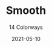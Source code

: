 ---
image_primary: "img/product_main_77_Smooth.jpg"
image_secondary: "img/colorway_77_fudge1.jpg"
description: "SMOOTH%20has%20the%20appearance%20of%20a%20glazed%2C%20aniline-dyed%2C%20high-end%20leather.%A0%20An%20appropriately%20polished%20finish%20with%20a%20strong%20depth%20of%20color.%A0%20Soft%2C%20pliable%2C%20easy%20to%20handle%20and%20a%20dream%20to%20upholster%20with%2C%20SMOOTH%20is%2C%20in%20many%20ways%2C%20better%20than%20real%20leather."
tags: 
  - "Textiles"
designer: "Joseph Noble"
href: "https://www.josephnoble.com/collections/smooth/"
title: "Smooth"
subtitle: "14 Colorways"
category: "Textiles"
manufacturer: "Joseph Noble"
slug: "/manufacturers/joseph-noble/textiles/joseph-noble-smooth"
date: "2021-05-10"
---